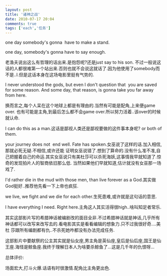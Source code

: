 ```yaml
---
layout: post
title: '诸神之战'
date: 2010-07-17 20:04
comments: true
tags: ['each','任务']
---
```


one day somebody's gonna  have to make a stand.

one day, somebody's gonna have to say enough.

老渔夫说出这么有哲理的话出来.是抱怨呢?还是just say to his son.
不过一般说这话的人都很难第一个站出来.否则也就不会说这就话了.因为他使用了somebody而不是..I.但是这话本身在这场电影里挺有气势的.

I never understood the gods, but even I don't question that  you are saved for
some reason. And some day, that reason, is gonna take you far away from here.

换而言之,每个人呆在这个地球上都是有理由的.当然有可能是配角,上来便game over. 也有可能是主角,到最后怎么都不会game
over.所以努力活着..该over的时候就认命.

I can do this as a man.这话是鄙视人类还是鄙视要做的这件事本身呢? or both of them.

your journey does not  end well. Fate has spoken.女巫说了这样的话.加入相信,那就必死无疑.不相信,或许还能
证明女巫说错了.想到了算命的.没有什么准不准,自己把握着自己的命运.其实女巫说只有美杜莎可以杀死海妖,这事情我早就知道了.惊奇的发现拍片人的智商依旧那么低.
当然如果他们早就知道,估计就没有女巫那一场戏了.

I'd rather die in the mud with those men, than live forever as a
God.其实做God挺好..推荐他先看一下上帝也疯狂.

we live, we fight and we die for each other.生死患难,或许就是这句话的意思.

I have everything I need. Right here.主角这人其实活得很high..啥叫知足者常乐.

其实这部影片写的希腊神话被编剧改的面目全非.不过希腊神话就是神话,几乎所有神话都可以改写来改写去的.看电影其实是看看编辑的想象力.只不过我很好奇....美杜
莎跟所有编剧都有仇..不杀死她咋都没有办法完成任务.

这部影片中要献祭的公主其实就是仙女座,男主角是英仙座,皇后是仙后座,国王是仙王座.海怪是鲸鱼座.我终于理解日本人为啥要杀鲸鱼了...这是几千年的仇恨呀...

总体评价:

场面宏大,打斗火爆.话语有时很激情.配角比主角更出色.

